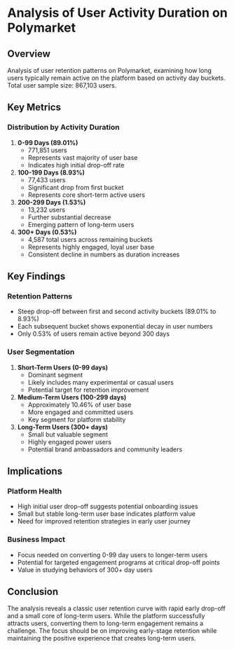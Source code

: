 Analysis of User Activity Duration on Polymarket
================================================

Overview
--------

Analysis of user retention patterns on Polymarket, examining how long users typically remain active on the platform based on activity day buckets. Total user sample size: 867,103 users.

Key Metrics
-----------

### Distribution by Activity Duration

1.  **0-99 Days (89.01%)**
    -   771,851 users
    -   Represents vast majority of user base
    -   Indicates high initial drop-off rate
2.  **100-199 Days (8.93%)**
    -   77,433 users
    -   Significant drop from first bucket
    -   Represents core short-term active users
3.  **200-299 Days (1.53%)**
    -   13,232 users
    -   Further substantial decrease
    -   Emerging pattern of long-term users
4.  **300+ Days (0.53%)**
    -   4,587 total users across remaining buckets
    -   Represents highly engaged, loyal user base
    -   Consistent decline in numbers as duration increases

Key Findings
------------

### Retention Patterns

-   Steep drop-off between first and second activity buckets (89.01% to 8.93%)
-   Each subsequent bucket shows exponential decay in user numbers
-   Only 0.53% of users remain active beyond 300 days

### User Segmentation

1.  **Short-Term Users (0-99 days)**
    -   Dominant segment
    -   Likely includes many experimental or casual users
    -   Potential target for retention improvement
2.  **Medium-Term Users (100-299 days)**
    -   Approximately 10.46% of user base
    -   More engaged and committed users
    -   Key segment for platform stability
3.  **Long-Term Users (300+ days)**
    -   Small but valuable segment
    -   Highly engaged power users
    -   Potential brand ambassadors and community leaders

Implications
------------

### Platform Health

-   High initial user drop-off suggests potential onboarding issues
-   Small but stable long-term user base indicates platform value
-   Need for improved retention strategies in early user journey

### Business Impact

-   Focus needed on converting 0-99 day users to longer-term users
-   Potential for targeted engagement programs at critical drop-off points
-   Value in studying behaviors of 300+ day users


Conclusion
----------

The analysis reveals a classic user retention curve with rapid early drop-off and a small core of long-term users. While the platform successfully attracts users, converting them to long-term engagement remains a challenge. The focus should be on improving early-stage retention while maintaining the positive experience that creates long-term users.